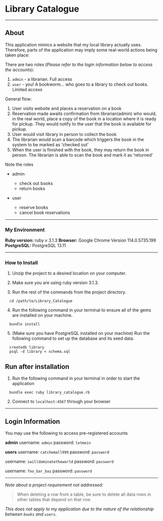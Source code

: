 # Library Catalogue
---

## About
This application mimics a website that my local library actually uses. Therefore, parts of the application may imply some real-world actions being taken place:

There are two roles (*Please refer to the login information below to access the accounts*):
  1. `admin` - a librarian. Full access
  2. `user` - you! A bookworm... who goes to a library to check out books. Limited access

General flow:
  1. User visits website and places a reservation on a book
  2. Reservation made awaits confirmation from librarian(admin) who would, in the real world, place a copy of the book in a location where it is ready for pickup. They would notify to the user that the book is available for pickup.
  3. User would visit library in person to collect the book
  4. The librarian would scan a barcode which triggers the book in the system to be marked as 'checked out'
  5. When the user is finished with the book, they may return the book in person. The librarian is able to scan the book and mark it as 'returned'

Note the roles
* admin
  * check out books
  * return books

* user
  * reserve books
  * cancel book reservations

---

### My Environment

**Ruby version:** ruby v 3.1.3
**Browser:** Google Chrome Version 114.0.5735.199
**PostgreSQL:** PostgreSQL 13.11

---

### How to Install
  1. Unzip the project to a desired location on your computer.

  2. Make sure you are using ruby version 3.1.3.

  3. Run the rest of the commands from the project directory.
  ```
    cd /path/to/Library_Catalogue
  ```

  4. Run the following command in your terminal to ensure all of the gems are installed on your machine.
  ```
    bundle install
  ```
  5. (Make sure you have PostgreSQL installed on your machine) Run the following command to set up the database and its seed data.
  ```
    createdb library
    psql -d library < schema.sql
  ```

## Run after installation

  1. Run the following command in your terminal in order to start the application
  ```
    bundle exec ruby library_catalogue.rb
  ```

  2. Connect to `localhost:4567` through your browser

---

## Login Information

You may use the following to access pre-registered accounts

**admin**
  username: `admin`
  password: `letmein`

**users**
  username: `catchemall999`
  password: `password`

  username: `iwilldominatetheworld`
  password: `password`

  username: `foo_bar_baz`
  password: `password`

---
*Note about a project requirement not addressed:*
> When deleting a row from a table, be sure to delete all data rows in other tables that depend on that row.

*This does not apply to my application due to the nature of the relationship between `books` and `users`.*